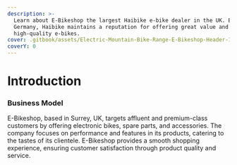 ```yaml
---
description: >-
  Learn about E-Bikeshop the largest Haibike e-bike dealer in the UK. Based in
  Germany, Haibike maintains a reputation for offering great value and
  high-quality e-bikes.
cover: .gitbook/assets/Electric-Mountain-Bike-Range-E-Bikeshop-Header-1.webp
coverY: 0
---
```


# Introduction

### Business Model

E-Bikeshop, based in Surrey, UK, targets affluent and premium-class customers by offering electronic bikes, spare parts, and accessories. The company focuses on performance and features in its products, catering to the tastes of its clientele. E-Bikeshop provides a smooth shopping experience, ensuring customer satisfaction through product quality and service.
